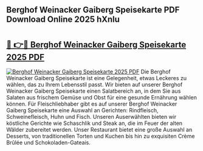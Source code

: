 ## Berghof Weinacker Gaiberg Speisekarte PDF Download Online 2025 hXnlu

# <h2><a href="http://gcddlii.nevu.top/?p=Berghof+Weinacker+Gaiberg+Speisekarte">🔗 👉🔴 Berghof Weinacker Gaiberg Speisekarte 2025 PDF</a></h2>

[![Berghof Weinacker Gaiberg Speisekarte 2025 PDF](https://i.imgur.com/dBaPXMq.png)](http://gcddlii.nevu.top/?p=Berghof+Weinacker+Gaiberg+Speisekarte)
Die Berghof Weinacker Gaiberg Speisekarte ist eine Gelegenheit, etwas Leckeres zu wählen, das zu Ihrem Lebensstil passt. Wir bieten auf unserer Berghof Weinacker Gaiberg Speisekarte einen Salatbereich an, in dem Sie aus Salaten aus frischem Gemüse und Obst für eine gesunde Ernährung wählen können. Für Fleischliebhaber gibt es auf unserer Berghof Weinacker Gaiberg Speisekarte eine Auswahl an Gerichten: Rindfleisch, Schweinefleisch, Huhn und Fisch. Unseren Auserwählten bieten wir köstliche Gerichte wie Schaschlik und Steak an, die im Feuer der alten Wälder zubereitet werden. Unser Restaurant bietet eine große Auswahl an Desserts, von traditionellen Torten und Kuchen bis hin zu exquisiten Crème Brûlée und Schokoladen-Gateais.
